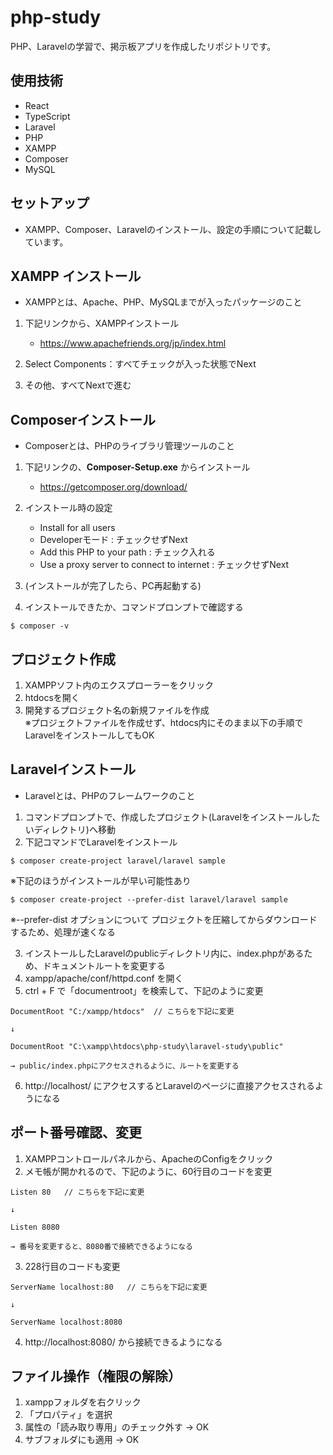 # php-study
PHP、Laravelの学習で、掲示板アプリを作成したリポジトリです。


## 使用技術
- React
- TypeScript
- Laravel
- PHP
- XAMPP
- Composer
- MySQL


## セットアップ
- XAMPP、Composer、Laravelのインストール、設定の手順について記載しています。


## XAMPP インストール
- XAMPPとは、Apache、PHP、MySQLまでが入ったパッケージのこと

1. 下記リンクから、XAMPPインストール
   * https://www.apachefriends.org/jp/index.html

2. Select Components：すべてチェックが入った状態でNext

3. その他、すべてNextで進む


## Composerインストール
- Composerとは、PHPのライブラリ管理ツールのこと

1. 下記リンクの、__Composer-Setup.exe__ からインストール
    * https://getcomposer.org/download/

2. インストール時の設定
    * Install for all users
    * Developerモード : チェックせずNext
    * Add this PHP to your path : チェック入れる
    * Use a proxy server to connect to internet : チェックせずNext

3. (インストールが完了したら、PC再起動する)

4. インストールできたか、コマンドプロンプトで確認する

```
$ composer -v
```


## プロジェクト作成
1. XAMPPソフト内のエクスプローラーをクリック
2. htdocsを開く
3. 開発するプロジェクト名の新規ファイルを作成  
    ※プロジェクトファイルを作成せず、htdocs内にそのまま以下の手順でLaravelをインストールしてもOK


## Laravelインストール
- Laravelとは、PHPのフレームワークのこと

1. コマンドプロンプトで、作成したプロジェクト(Laravelをインストールしたいディレクトリ)へ移動
2. 下記コマンドでLaravelをインストール

```
$ composer create-project laravel/laravel sample
```  

※下記のほうがインストールが早い可能性あり

```
$ composer create-project --prefer-dist laravel/laravel sample
```

※--prefer-dist オプションについて
    プロジェクトを圧縮してからダウンロードするため、処理が速くなる  

3. インストールしたLaravelのpublicディレクトリ内に、index.phpがあるため、ドキュメントルートを変更する
4. xampp/apache/conf/httpd.conf を開く
5. ctrl + F で「documentroot」を検索して、下記のように変更

```
DocumentRoot "C:/xampp/htdocs"  // こちらを下記に変更

↓

DocumentRoot "C:\xampp\htdocs\php-study\laravel-study\public"

→ public/index.phpにアクセスされるように、ルートを変更する
```

6. http://localhost/ にアクセスするとLaravelのページに直接アクセスされるようになる


## ポート番号確認、変更
1. XAMPPコントロールパネルから、ApacheのConfigをクリック
2. メモ帳が開かれるので、下記のように、60行目のコードを変更

```
Listen 80   // こちらを下記に変更

↓

Listen 8080

→ 番号を変更すると、8080番で接続できるようになる
```

3. 228行目のコードも変更

```
ServerName localhost:80   // こちらを下記に変更

↓

ServerName localhost:8080
```

4. http://localhost:8080/ から接続できるようになる


## ファイル操作（権限の解除）
1. xamppフォルダを右クリック
2. 「プロパティ」を選択
3. 属性の「読み取り専用」のチェック外す → OK
4. サブフォルダにも適用 → OK
